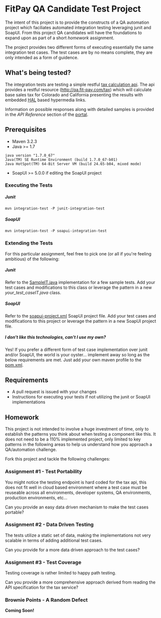 # FitPay QA Candidate Test Project
The intent of this project is to provide the constructs of a QA automation project which faciliates automated
integration testing leveraging junit and SoapUI.  From this project QA candidates will have the foundations to expand upon as part of a short *homework* assignment.  

The project provides two different forms of executing essentially the same integration test cases.  The test cases
are by no means complete, they are only intended as a form of guidence.

## What's being tested?
The integration tests are testing a simple restful [tax calculation api]( https://anypoint.mulesoft.com/apiplatform/fitpay/#/portals/apis/12167/versions/12577/pages/13380).  The api provides a restful resource (http://qa.fit-pay.com/tax) which will calculate base sales tax for Colorado and California presenting the results with embedded [HAL](http://stateless.co/hal_specification.html) based hypermedia links.

Information on possible responses along with detailed samples is provided in the *API Reference* section of the [portal](https://anypoint.mulesoft.com/apiplatform/fitpay/#/portals/apis/12167/versions/12577/pages/13380).

## Prerequisites
* Maven 3.2.3
* Java >= 1.7
```
java version "1.7.0_67"
Java(TM) SE Runtime Environment (build 1.7.0_67-b01)
Java HotSpot(TM) 64-Bit Server VM (build 24.65-b04, mixed mode)
```
* SoapUI >= 5.0.0 if editing the SoapUI project

### Executing the Tests

##### Junit
```
mvn integration-test -P junit-integration-test
```
##### SoapUI
```
mvn integration-test -P soapui-integration-test
```

### Extending the Tests

For this particular assignment, feel free to pick one (or all if you're feeling ambitious) of the following:

##### Junit
Refer to the [SampleIT.java](https://github.com/fitpay/qa-candidate-test/blob/master/src/test/java/fitpay/tests/SampleIT.java) 
implementation for a few sample tests.  Add your test cases and modifications to this class or leverage the pattern in a new *your_test_caseIT.java* class.

##### SoapUI
Refer to the [soapui-project.xml](https://github.com/fitpay/qa-candidate-test/blob/master/src/test/resources/soapui-project.xml) SoapUI project file.  Add your test cases and modifications to this project or leverage the pattern in a new SoapUI project file.

##### I don't like this technologies, can't I use my own?
Yes! If you prefer a different form of test case implementation over junit and/or SoapUI, the world is your oyster... implement away so long as the below requirements are met.   Just add your own maven profile to the [pom.xml](https://github.com/fitpay/qa-candidate-test/blob/master/pom.xml).

## Requirements
* A pull request is issued with your changes
* Instructions for executing your tests if not utilizing the junit or SoapUI implementations

## Homework

This project is not intended to involve a huge investment of time, only to establish the patterns you think about when testing a component like this.  It does not need to be a 110% implemented project, only limited to key patterns in the following areas to help us understand how you approach a QA/automation challenge.

Fork this project and tackle the following challenges:

### Assignment #1 - Test Portability
You might notice the testing endpoint is hard coded for the tax api, this does not fit well in cloud based environment where a test case must be reuseable across all environments, developer systems, QA environments, production environments, etc...

Can you provide an easy data driven mechanism to make the test cases portable?

### Assignment #2 - Data Driven Testing
The tests utilize a static set of data, making the implementations not very scalable in terms of adding additional test cases.

Can you provide for a more data driven approach to the test cases?

### Assignment #3 - Test Coverage
Testing coverage is rather limited to happy path testing.

Can you provide a more comprehensive approach derived from reading the API specification for the tax service?

### Brownie Points - A Random Defect

**Coming Soon!**

